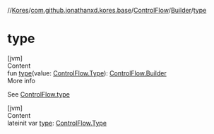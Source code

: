 //[Kores](../../../index.md)/[com.github.jonathanxd.kores.base](../../index.md)/[ControlFlow](../index.md)/[Builder](index.md)/[type](type.md)



# type  
[jvm]  
Content  
fun [type](type.md)(value: [ControlFlow.Type](../-type/index.md)): [ControlFlow.Builder](index.md)  
More info  


See [ControlFlow.type](../type.md)

  


[jvm]  
Content  
lateinit var [type](type.md): [ControlFlow.Type](../-type/index.md)  



